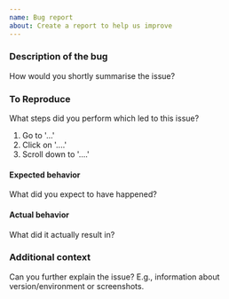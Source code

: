 ```yaml
---
name: Bug report
about: Create a report to help us improve
---
```


### Description of the bug
How would you shortly summarise the issue?

### To Reproduce
What steps did you perform which led to this issue?

1. Go to '...'
2. Click on '....'
3. Scroll down to '....'

#### Expected behavior
What did you expect to have happened?

#### Actual behavior
What did it actually result in?

### Additional context
Can you further explain the issue? E.g., information about version/environment or screenshots.
